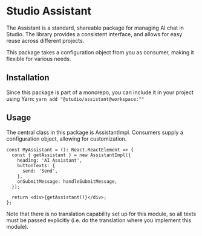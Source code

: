 # Studio Assistant

The Assistant is a standard, shareable package for managing AI chat in Studio.
The library provides a consistent interface, and allows for easy reuse across different projects.

This package takes a configuration object from you as consumer, making it flexible for various needs.

## Installation

Since this package is part of a monorepo, you can include it in your project using Yarn:
`yarn add "@studio/assistant@workspace:^"`

## Usage

The central class in this package is AssistantImpl. Consumers supply a configuration object, allowing for customization.

```tsx
const MyAssistant = (): React.ReactElement => {
  const { getAssistant } = new AssistantImpl({
    heading: 'AI Assistant',
    buttonTexts: {
      send: 'Send',
    },
    onSubmitMessage: handleSubmitMessage,
  });

  return <div>{getAssistant()}</div>;
};
```

Note that there is no translation capability set up for this module, so all texts must be passed explicitly (i.e. do the translation where you implement this module).
